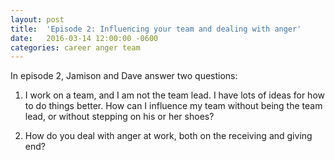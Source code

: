 ```yaml
---
layout: post
title:  'Episode 2: Influencing your team and dealing with anger'
date:   2016-03-14 12:00:00 -0600
categories: career anger team
---
```

In episode 2, Jamison and Dave answer two questions:

1. I work on a team, and I am not the team lead. I have lots of ideas for how to do things better. How can I influence my team without being the team lead, or without stepping on his or her shoes?

2. How do you deal with anger at work, both on the receiving and giving end?
